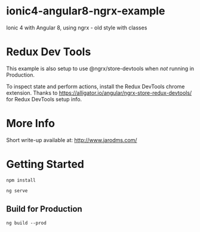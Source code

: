 # ionic4-angular8-ngrx-example
Ionic 4 with Angular 8, using ngrx - old style with classes

# Redux Dev Tools
This example is also setup to use @ngrx/store-devtools when _not_ running in Production. 

To inspect state and perform actions, install the Redux DevTools chrome extension. Thanks to https://alligator.io/angular/ngrx-store-redux-devtools/ for Redux DevTools setup info. 


# More Info
Short write-up available at: http://www.jarodms.com/


# Getting Started
```npm install```

```ng serve``` 

## Build for Production
```ng build --prod```
